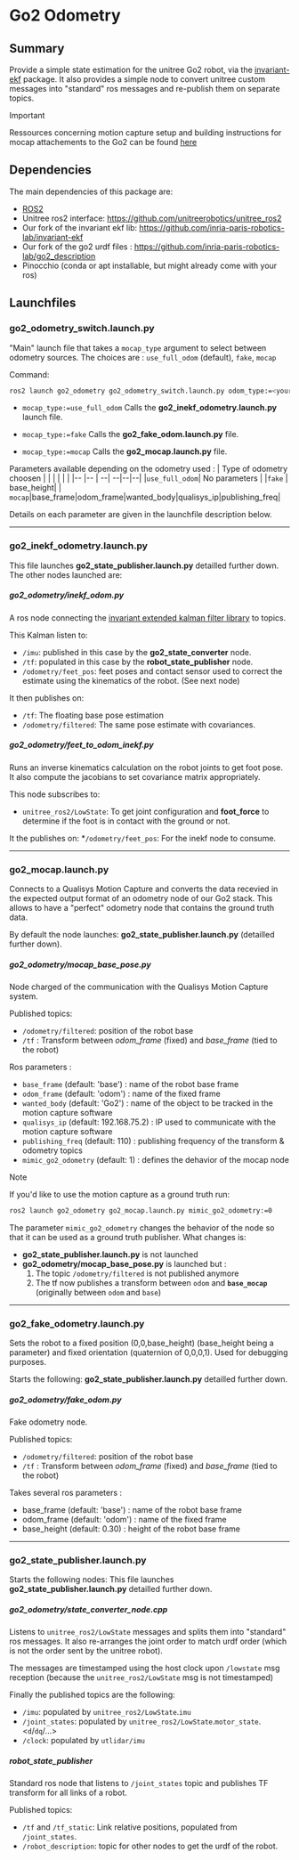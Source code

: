 Go2 Odometry
===

## Summary
Provide a simple state estimation for the unitree Go2 robot, via the [invariant-ekf](https://github.com/inria-paris-robotics-lab/invariant-ekf) package.
It also provides a simple node to convert unitree custom messages into "standard" ros messages and re-publish them on separate topics.


>[!IMPORTANT]
>Ressources concerning motion capture setup and building instructions for mocap attachements to the Go2 can be found [here](ressources/README.md)

## Dependencies

The main dependencies of this package are:
* [ROS2](https://docs.ros.org/en/jazzy/Installation.html)
* Unitree ros2 interface: https://github.com/unitreerobotics/unitree_ros2
* Our fork of the invariant ekf lib: https://github.com/inria-paris-robotics-lab/invariant-ekf
* Our fork of the go2 urdf files : https://github.com/inria-paris-robotics-lab/go2_description
* Pinocchio (conda or apt installable, but might already come with your ros)


## Launchfiles

### go2_odometry_switch.launch.py
"Main" launch file that takes a `mocap_type` argument to select between odometry sources.
The choices are : `use_full_odom` (default), `fake`, `mocap`

Command:
```bash
ros2 launch go2_odometry go2_odometry_switch.launch.py odom_type:=<your choice>
```

- `mocap_type:=use_full_odom`
Calls the **go2_inekf_odometry.launch.py** launch file.

- `mocap_type:=fake`
Calls the **go2_fake_odom.launch.py** file.

- `mocap_type:=mocap`
Calls the **go2_mocap.launch.py** file.

Parameters available depending on the odometry used :
| Type of odometry choosen | | | | | |
|-- |-- | --| --|--|--|
|`use_full_odom`| No parameters |
|`fake` | base_height|
| `mocap`|base_frame|odom_frame|wanted_body|qualisys_ip|publishing_freq|

Details on each parameter are given in the launchfile description below.

---

### go2_inekf_odometry.launch.py
This file launches **go2_state_publisher.launch.py** detailled further down.
The other nodes launched are:

##### go2_odometry/inekf_odom.py
A ros node connecting the [invariant extended kalman filter library](https://github.com/inria-paris-robotics-lab/invariant-ekf) to topics.

This Kalman listen to:
* `/imu`: published in this case by the **go2_state_converter** node.
* `/tf`: populated in this case by the **robot_state_publisher** node.
* `/odometry/feet_pos`: feet poses and contact sensor used to correct the estimate using the kinematics of the robot. (See next node)

It then publishes on:
* `/tf`: The floating base pose estimation
* `/odometry/filtered`: The same pose estimate with covariances.

##### go2_odometry/feet_to_odom_inekf.py
Runs an inverse kinematics calculation on the robot joints to get foot pose. It also compute the jacobians to set covariance matrix appropriately.

This node subscribes to:
* `unitree_ros2/LowState`: To get joint configuration and **foot_force** to determine if the foot is in contact with the ground or not.

It the publishes on:
*`/odometry/feet_pos`: For the inekf node to consume.

---
### go2_mocap.launch.py
Connects to a Qualisys Motion Capture and converts the data recevied in the expected output format of an odometry node of our Go2 stack. This allows to have a "perfect" odometry node that contains the ground truth data.

By default the node launches:
**go2_state_publisher.launch.py** (detailled further down).

##### go2_odometry/mocap_base_pose.py
Node charged of the communication with the Qualisys Motion Capture system.

Published topics:
* `/odometry/filtered`: position of the robot base
* `/tf` : Transform between *odom_frame* (fixed) and *base_frame* (tied to the robot)

Ros parameters :
- `base_frame` (default: 'base') : name of the robot base frame
- `odom_frame` (default: 'odom') : name of the fixed frame
- `wanted_body` (default: 'Go2') : name of the object to be tracked in the motion capture software
- `qualisys_ip` (default: 192.168.75.2) : IP used to communicate with the motion capture software
- `publishing_freq` (default: 110) : publishing frequency of the transform & odometry topics
- `mimic_go2_odometry` (default: 1) : defines the dehavior of the mocap node

>[!NOTE]
>If you'd like to use the motion capture as a ground truth run:
>```bash
>ros2 launch go2_odometry go2_mocap.launch.py mimic_go2_odometry:=0
>```
>The parameter `mimic_go2_odometry` changes the behavior of the node so that it can be used as a ground truth publisher.
>What changes is:
>- **go2_state_publisher.launch.py** is not launched
>- **go2_odometry/mocap_base_pose.py** is launched but :
>    1. The topic `/odometry/filtered` is not published anymore
>    2. The tf now publishes a transform between `odom` and **`base_mocap`** (originally between `odom` and `base`)

---
### go2_fake_odometry.launch.py
Sets the robot to a fixed position (0,0,base_height) (base_height being a parameter) and fixed orientation (quaternion of 0,0,0,1). Used for debugging purposes.

Starts the following:
 **go2_state_publisher.launch.py** detailled further down.

##### go2_odometry/fake_odom.py
Fake odometry node.

Published topics:
* `/odometry/filtered`: position of the robot base
* `/tf` : Transform between *odom_frame* (fixed) and *base_frame* (tied to the robot)

Takes several ros parameters :
- base_frame (default: 'base') : name of the robot base frame
- odom_frame (default: 'odom') : name of the fixed frame
- base_height (default: 0.30) : height of the robot base frame



 ---
### go2_state_publisher.launch.py
Starts the following nodes:
This file launches **go2_state_publisher.launch.py** detailled further down.

##### go2_odometry/state_converter_node.cpp
Listens to `unitree_ros2/LowState` messages and splits them into "standard" ros messages. It also re-arranges the joint order to match urdf order (which is not the order sent by the unitree robot).

The messages are timestamped using the host clock upon `/lowstate` msg reception (because the `unitree_ros2/LowState` msg is not timestamped)

Finally the published topics are the following:
* `/imu`: populated by `unitree_ros2/LowState`.`imu`
* `/joint_states`: populated by `unitree_ros2/LowState`.`motor_state`.<`d`/`dq`/...>
* `/clock`: populated by `utlidar/imu`

##### robot_state_publisher
Standard ros node that listens to `/joint_states` topic and publishes TF transform for all links of a robot.

Published topics:
* `/tf` and `/tf_static`: Link relative positions, populated from `/joint_states`.
* `/robot_description`:  topic for other nodes to get the urdf of the robot.
